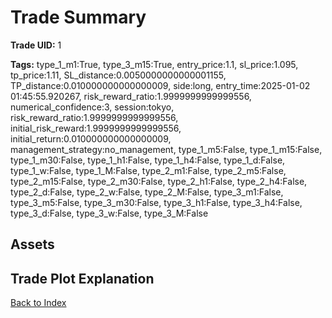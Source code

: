 # Trade Summary

**Trade UID:** 1 

**Tags:** type_1_m1:True, type_3_m15:True, entry_price:1.1, sl_price:1.095, tp_price:1.11, SL_distance:0.0050000000000001155, TP_distance:0.010000000000000009, side:long, entry_time:2025-01-02 01:45:55.920267, risk_reward_ratio:1.9999999999999556, numerical_confidence:3, session:tokyo, risk_reward_ratio:1.9999999999999556, initial_risk_reward:1.9999999999999556, initial_return:0.010000000000000009, management_strategy:no_management, type_1_m5:False, type_1_m15:False, type_1_m30:False, type_1_h1:False, type_1_h4:False, type_1_d:False, type_1_w:False, type_1_M:False, type_2_m1:False, type_2_m5:False, type_2_m15:False, type_2_m30:False, type_2_h1:False, type_2_h4:False, type_2_d:False, type_2_w:False, type_2_M:False, type_3_m1:False, type_3_m5:False, type_3_m30:False, type_3_h1:False, type_3_h4:False, type_3_d:False, type_3_w:False, type_3_M:False

## Assets

## Trade Plot Explanation


[Back to Index](index.md)
